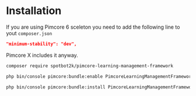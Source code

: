 # Installation

If you are using Pimcore 6 sceleton you need to add the following line to yout `composer.json`

``` json
"minimum-stability": "dev",
```
Pimcore X includes it anyway.

``` bash
composer require spotbot2k/pimcore-learning-management-framework
```
``` bash
php bin/console pimcore:bundle:enable PimcoreLearningManagementFrameworkBundle
```
``` bash
php bin/console pimcore:bundle:install PimcoreLearningManagementFrameworkBundle
```